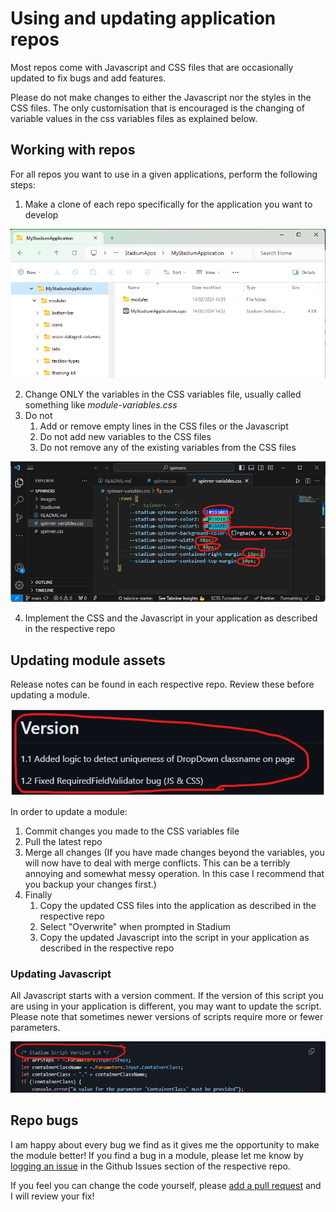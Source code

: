 # Using and updating application repos

Most repos come with Javascript and CSS files that are occasionally updated to fix bugs and add features. 

Please do not make changes to either the Javascript nor the styles in the CSS files. The only customisation that is encouraged is the changing of variable values in the css variables files as explained below. 

## Working with repos
For all repos you want to use in a given applications, perform the following steps:

1. Make a clone of each repo specifically for the application you want to develop

![](images/ApplicationExplorer.png)

2. Change ONLY the variables in the CSS variables file, usually called something like *module-variables.css*
3. Do not 
   1. Add or remove empty lines in the CSS files or the Javascript
   2. Do not add new variables to the CSS files
   3. Do not remove any of the existing variables from the CSS files

![](images/EditableElements.png)

4. Implement the CSS and the Javascript in your application as described in the respective repo

## Updating module assets
Release notes can be found in each respective repo. Review these before updating a module. 

<img src="images/VersionInfo.png">

In order to update a module:

1. Commit changes you made to the CSS variables file 
2. Pull the latest repo
3. Merge all changes (If you have made changes beyond the variables, you will now have to deal with merge conflicts. This can be a terribly annoying and somewhat messy operation. In this case I recommend that you backup your changes first.)
4. Finally
   1. Copy the updated CSS files into the application as described in the respective repo
   2. Select "Overwrite" when prompted in Stadium
   3. Copy the updated Javascript into the script in your application as described in the respective repo

### Updating Javascript
All Javascript starts with a version comment. If the version of this script you are using in your application is different, you may want to update the script. Please note that sometimes newer versions of scripts require more or fewer parameters. 

![](images/ScriptVersion.png)

## Repo bugs
I am happy about every bug we find as it gives me the opportunity to make the module better! If you find a bug in a module, please let me know by [logging an issue](https://docs.github.com/en/issues/tracking-your-work-with-issues/creating-an-issue) in the Github Issues section of the respective repo. 
 
If you feel you can change the code yourself, please [add a pull request](https://docs.github.com/en/pull-requests/collaborating-with-pull-requests/incorporating-changes-from-a-pull-request/merging-a-pull-request-with-a-merge-queue#adding-a-pull-request-to-a-merge-queue) and I will review your fix! 